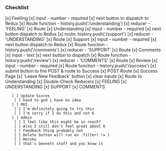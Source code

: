 ### Checklist 


  [x] Feelilng
    [x] input - number - required
    [x] next button to dispatch to Redux
    [x] Route function - history.push('/understanding')
    [x] reducer - 'FEELING'
    [x] Route
  [x] Understanding
    [x] input - number - required
    [x] next button dispatch to Redux
    [x] route: history.push('/support')
    [x] reducer - 'UNDERSTANDING'
    [x] Route
  [x] Support
    [x] input - number - required
    [x] next button dispatch to Redux
    [x] Route function - history.push('/comments')
    [x] reducer - 'SUPPORT'
    [x] Route
  [x] Comments
    [x] input - text
    [x] next button to dispatch
    [x] Route function - history.push('/review')
    [x] reducer - 'COMMENTS'
    [x] Route
  [x] Review
    [x] input - number - required
    [x] Route function - history.push('/success')
    [x] submit button to fire POST & route to Success
    [x] POST Route
  [x] Success Page
    [x] 'Leave New Feedback' button 
    [x] clear inputs
    [x] Route to Understanding
  [x] Double-Check Reducers
    [x] FEELING
    [x] UNDERSTANDING
    [x] SUPPORT
    [x] COMMENTS

       [ ] Update Scores
        [ ] hand to god i have no idea
       [ ] MUI
        [ ] I'm definitely going to try this
        [ ] I'm sorry if I do this and not 6
       [ ] Admin
        [ ] I feel like this might be in reach?
        [ ] Also I still don't feel great about 6
        [ ] Feedback thing probably not
        [ ] Delete button will run on .filter( != )
        [ ] Heroku
        [ ] that's bennett stuff and you know it